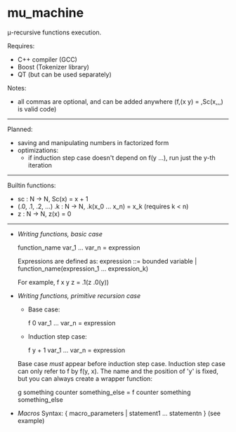 # mu_machine
μ-recursive functions execution.

Requires:
 - C++ compiler (GCC)
 - Boost (Tokenizer library)
 - QT (but can be used separately)
 
 
Notes:
 - all commas are optional, and can be added anywhere (f,(x y) = ,Sc(x,,,) is valid code)

----

Planned:
 - saving and manipulating numbers in factorized form
 - optimizations:
   - if induction step case doesn't depend on f(y ...), run just the y-th iteration 
 
---- 
 
Builtin functions:
 - sc : N -> N, Sc(x) = x + 1
 - (.0, .1, .2, ...) .k : N -> N, .k(x_0 ... x_n) = x_k (requires k < n)
 - z : N -> N, z(x) = 0
 
 
----

- *Writing functions, basic case*

  function_name var_1 ... var_n = expression
 
  Expressions are defined as:
    expression ::= bounded variable | function_name(expression_1 ... expression_k)
    
  For example, f x y z = .1(z .0(y))
  
  
- *Writing functions, primitive recursion case*
  - Base case:

    f 0 var_1 ... var_n = expression 
  
  - Induction step case:

    f y + 1 var_1 ... var_n = expression
  
  Base case *must* appear before induction step case. 
  Induction step case can only refer to f by f(y, x). 
  The name and the position of 'y' is fixed, but you can always create a wrapper function:

  g something counter something_else = f counter something something_else

- *Macros*
   Syntax: { macro_parameters | statement1 ... statementn } (see example)


